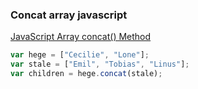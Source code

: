 ### Concat array javascript


[JavaScript Array concat() Method](https://www.w3schools.com/jsref/jsref_concat_array.asp "JavaScript Array concat() Method")




```js
var hege = ["Cecilie", "Lone"];
var stale = ["Emil", "Tobias", "Linus"];
var children = hege.concat(stale);
```

